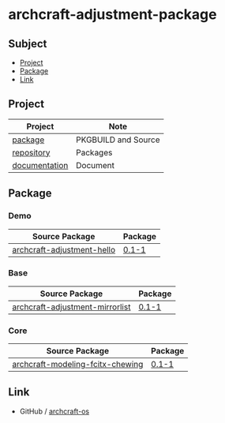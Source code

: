# archcraft-adjustment-package

## Subject

* [Project](#project)
* [Package](#package)
* [Link](#link)

## Project

| Project | Note |
| --- | --- |
| [package](https://github.com/samwhelp/archcraft-adjustment-package) | PKGBUILD and Source |
| [repository](https://github.com/samwhelp/archcraft-adjustment-repository) | Packages |
| [documentation](https://github.com/samwhelp/archcraft-adjustment-documentation) | Document |


## Package

### Demo

| Source Package | Package |
| --- | --- |
| [archcraft-adjustment-hello](demo/archcraft-adjustment-hello) | [0.1-1](https://samwhelp.github.io/archcraft-adjustment-repository/x86_64/archcraft-adjustment-hello-0.1-1-any.pkg.tar.zst) |


### Base

| Source Package | Package |
| --- | --- |
| [archcraft-adjustment-mirrorlist](base/archcraft-adjustment-mirrorlist) | [0.1-1](https://samwhelp.github.io/archcraft-adjustment-repository/x86_64/archcraft-adjustment-mirrorlist-0.1-1-any.pkg.tar.zst) |


### Core

| Source Package | Package |
| --- | --- |
| [archcraft-modeling-fcitx-chewing](core/im/archcraft-modeling-fcitx-chewing) | [0.1-1](https://samwhelp.github.io/archcraft-adjustment-repository/x86_64/archcraft-modeling-fcitx-chewing-0.1-1-any.pkg.tar.zst) |



## Link

* GitHub / [archcraft-os](https://github.com/archcraft-os/)
